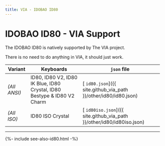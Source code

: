 ```yaml
---
title: VIA - IDOBAO ID80
---
```


# IDOBAO ID80 - VIA Support

<div class="border border-info border-4 bg-info bg-opacity-25 rounded-3 p-3 mb-3">
  <i class="fas fa-info-circle text-info"></i> The IDOBAO ID80 is natively supported by The VIA project.

  There is no need to do anything in VIA, it should just work.
</div>


| Variant      | Keyboards        | `json` file |
|--------------|------------------|-------------|
| *(All ANSI)* | ID80, ID80 V2, ID80 IK Blue, ID80 Crystal, ID80 Bestype & ID80 V2 Charm | [<i class="fab fa-github-alt"></i> `id80.json`]({{ site.github_via_path }}/other/id80/id80.json) |
| *(All ISO)* | ID80 ISO Crystal | [<i class="fab fa-github-alt"></i> `id80iso.json`]({{ site.github_via_path }}/other/id80/id80iso.json) | 


---

{%- include see-also-id80.html -%}
